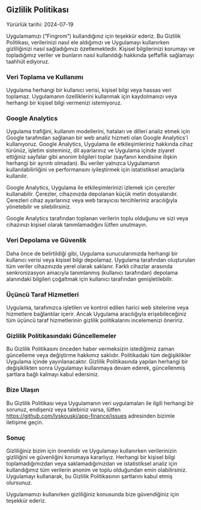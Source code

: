 ## Gizlilik Politikası

Yürürlük tarihi: 2024-07-19

Uygulamamızı (“Fingrom”) kullandığınız için teşekkür ederiz. Bu Gizlilik Politikası, verilerinizi nasıl ele aldığımızı 
ve Uygulamayı kullanırken gizliliğinizi nasıl sağladığımızı özetlemektedir. Kişisel bilgilerinizi korumayı ve 
topladığımız veriler ve bunların nasıl kullanıldığı hakkında şeffaflık sağlamayı taahhüt ediyoruz.

### Veri Toplama ve Kullanımı

Uygulama herhangi bir kullanıcı verisi, kişisel bilgi veya hassas veri toplamaz. Uygulamanın özelliklerini kullanmak 
için kaydolmanızı veya herhangi bir kişisel bilgi vermenizi istemiyoruz.

### Google Analytics

Uygulama trafiğini, kullanım modellerini, hataları ve dilleri analiz etmek için Google tarafından sağlanan bir web 
analiz hizmeti olan Google Analytics'i kullanıyoruz. Google Analytics, Uygulama ile etkileşimleriniz hakkında cihaz 
türünüz, işletim sisteminiz, dil ayarlarınız ve Uygulama içinde ziyaret ettiğiniz sayfalar gibi anonim bilgileri toplar 
(sayfanın kendisine ilişkin herhangi bir ayrıntı olmadan). Bu veriler yalnızca Uygulamanın kullanılabilirliğini ve 
performansını iyileştirmek için istatistiksel amaçlarla kullanılır.

Google Analytics, Uygulama ile etkileşimlerinizi izlemek için çerezler kullanabilir. Çerezler, cihazınızda depolanan 
küçük metin dosyalarıdır. Çerezleri cihaz ayarlarınız veya web tarayıcısı tercihleriniz aracılığıyla yönetebilir ve 
silebilirsiniz.

Google Analytics tarafından toplanan verilerin toplu olduğunu ve sizi veya cihazınızı kişisel olarak tanımlamadığını 
lütfen unutmayın.

### Veri Depolama ve Güvenlik

Daha önce de belirtildiği gibi, Uygulama sunucularımızda herhangi bir kullanıcı verisi veya kişisel bilgi depolamaz. 
Uygulama tarafından oluşturulan tüm veriler cihazınızda yerel olarak saklanır. Farklı cihazlar arasında senkronizasyon 
amacıyla tanımlanmış (kullanıcı tarafından) depolama alanındaki bilgileri çoğaltmak için kullanıcı tarafından 
genişletilebilir. 

### Üçüncü Taraf Hizmetleri

Uygulama, tarafımızca işletilen ve kontrol edilen harici web sitelerine veya hizmetlere bağlantılar içerir. Ancak 
Uygulama aracılığıyla erişebileceğiniz tüm üçüncü taraf hizmetlerinin gizlilik politikalarını incelemenizi öneririz.

### Gizlilik Politikasındaki Güncellemeler

Bu Gizlilik Politikasını önceden haber vermeksizin istediğimiz zaman güncelleme veya değiştirme hakkımız saklıdır. 
Politikadaki tüm değişiklikler Uygulama içinde yayınlanacaktır. Gizlilik Politikasında yapılan herhangi bir 
değişiklikten sonra Uygulamayı kullanmaya devam ederek, güncellenmiş şartlara bağlı kalmayı kabul edersiniz.

### Bize Ulaşın

Bu Gizlilik Politikası veya Uygulamanın veri uygulamaları ile ilgili herhangi bir sorunuz, endişeniz veya talebiniz 
varsa, lütfen https://github.com/lyskouski/app-finance/issues adresinden bizimle iletişime geçin.

### Sonuç

Gizliliğiniz bizim için önemlidir ve Uygulamayı kullanırken verilerinizin gizliliğini ve güvenliğini korumaya kararlıyız. 
Herhangi bir kişisel bilgi toplamadığımızdan veya saklamadığımızdan ve istatistiksel analiz için kullandığımız 
tüm verilerin anonim ve toplu olduğundan emin olabilirsiniz. Uygulamayı kullanarak, bu Gizlilik Politikasının 
şartlarını kabul etmiş olursunuz.

Uygulamamızı kullanırken gizliliğiniz konusunda bize güvendiğiniz için teşekkür ederiz.
